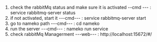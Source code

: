 1. check the rabbitMq status and make sure it is activated
 --cmd --- : service rabbitmq-server status
2. if not activated, start it
 ---cmd--- : service rabbitmq-server start
3. go to nameko path
 ---cmd--- : cd nameko
4. run the server
 ---cmd--- : nameko run service
5. check rabbitMq Managerment
 ---web--- : http://localhost:15672/#/
 